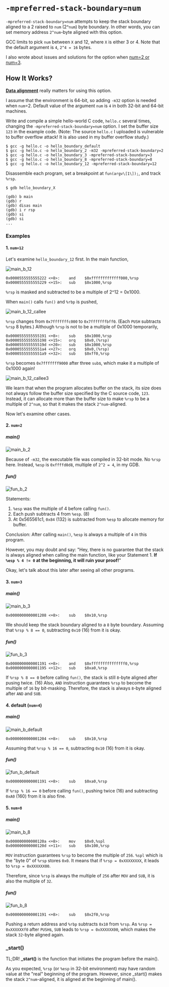# `-mpreferred-stack-boundary=num`
`-mpreferred-stack-boundary=num` attempts to keep the stack boundary aligned to a 2 raised to `num` (2^`num`) byte boundary.
In other words, you can set memory address `2^num`-byte aligned with this option.

GCC limits to pick `num` between `X` and 12, where `X` is either 3 or 4.
Note that the default argument is `4`, `2^4 = 16` bytes.

I also wrote about issues and solutions for the option when [num=2 or num=3](https://github.com/reruo321/OS-Self-Study/tree/main/_Appendix/GCC#-mpreferred-stack-boundarynum-is-not-between-x-and-12).

## How It Works?
**[Data alignment](https://github.com/reruo321/CPP-Self-Study/tree/master/CS/C/Data-Alignment)** really matters for using this option.

I assume that the environment is 64-bit, so adding `-m32` option is needed when `num`=2. Default value of the argument `num` is `4` in both 32-bit and 64-bit machines.

Write and compile a simple hello-world C code, `hello.c` several times, changing the `-mpreferred-stack-boundary=num` option. I set the buffer size `123` in the example code.
(Note: The source `hello.c` I uploaded is vulnerable to buffer overflow attack! It is also used in my buffer overflow study.)

    $ gcc -g hello.c -o hello_boundary_default
    $ gcc -g hello.c -o hello_boundary_2 -m32 -mpreferred-stack-boundary=2
    $ gcc -g hello.c -o hello_boundary_3 -mpreferred-stack-boundary=3
    $ gcc -g hello.c -o hello_boundary_8 -mpreferred-stack-boundary=8
    $ gcc -g hello.c -o hello_boundary_12 -mpreferred-stack-boundary=12
    
Disassemble each program, set a breakpoint at `fun(argv\[1\]);`, and track `%rsp`.

    $ gdb hello_boundary_X

    (gdb) b main
    (gdb) r
    (gdb) disas main
    (gdb) i r rsp
    (gdb) si
    (gdb) si
    ...

### Examples
#### 1. `num=12`
Let's examine `hello_boundary_12` first. In the main function,

![main_b_12](https://github.com/reruo321/CPP-Self-Study/assets/48712088/d3a89307-4b0f-455a-a0d7-7f446fabd93b)

    0x0000555555555222 <+8>:	and    $0xfffffffffffff000,%rsp
    0x0000555555555229 <+15>:	sub    $0x1000,%rsp
    
`%rsp` is masked and subtracted to be a multiple of 2^12 = 0x1000.

When `main()` calls `fun()` and `%rbp` is pushed, 

![main_b_12_callee](https://github.com/reruo321/CPP-Self-Study/assets/48712088/509e18ae-f619-422e-9f84-fe9b9c2a4595)

`%rsp` changes from `0x7fffffffc000` to `0x7fffffffbff0`. (Each `PUSH` subtracts `%rsp` 8 bytes.)
Although `%rsp` is not to be a multiple of 0x1000 temporarily,

    0x0000555555555191 <+8>:	sub    $0x1000,%rsp
    0x0000555555555198 <+15>:	orq    $0x0,(%rsp)
    0x000055555555519d <+20>:	sub    $0x1000,%rsp
    0x00005555555551a4 <+27>:	orq    $0x0,(%rsp)
    0x00005555555551a9 <+32>:	sub    $0xff0,%rsp
    
`%rsp` becomes `0x7fffffff9000` after three `sub`s, which make it a multiple of 0x1000 again!

![main_b_12_callee3](https://github.com/reruo321/CPP-Self-Study/assets/48712088/cc1e765b-5bd8-4a62-9698-ddce50326617)

We learn that when the program allocates buffer on the stack, its size does not always follow the buffer size specified by the C source code, `123`. Instead, it can allocate more than the buffer size to make `%rsp` to be a multiple of `2^num`, so that it makes the stack `2^num`-aligned.

Now let's examine other cases.

#### 2. `num=2`
##### main()
![main_b_2](https://github.com/reruo321/CPP-Self-Study/assets/48712088/3b695a7f-cc00-4155-8a0d-bcefd6e33037)

Because of `-m32`, the executable file was compiled in 32-bit mode. No `%rsp` here. Instead, `%esp` is `0xffffd0d8`, multiple of `2^2 = 4`, in my GDB.

##### fun()
![fun_b_2](https://github.com/reruo321/CPP-Self-Study/assets/48712088/b4d4625d-6699-4336-8f72-e6e2c97845fb)

Statements:

1. `%esp` was the multiple of 4 before calling `fun()`.
2. Each push subtracts 4 from `%esp`. (8)
3. At 0x565561c1, `0x84` (132) is subtracted from `%esp` to allocate memory for buffer.

Conclusion: After calling `main()`, `%esp` is always a multiple of `4` in this program.

However, you may doubt and say: "Hey, there is no guarantee that the stack is always aligned when calling the main function, like your Statement 1. **If `%esp % 4 != 0` at the beginning, it will ruin your proof!**"

Okay, let's talk about this later after seeing all other programs.

#### 3. `num=3`
##### main()
![main_b_3](https://github.com/reruo321/CPP-Self-Study/assets/48712088/7208e9c1-9345-45e1-8d22-5e56e5ac65df)

    0x0000000000001208 <+8>:	sub    $0x10,%rsp

We should keep the stack boundary aligned to a `8` byte boundary. Assuming that `%rsp % 8 == 0`, subtracting `0x10` (16) from it is okay.

##### fun()
![fun_b_3](https://github.com/reruo321/CPP-Self-Study/assets/48712088/b7be8eb6-9b08-4472-9b82-3089081a95b4)

    0x0000000000001191 <+8>:	and    $0xfffffffffffffff0,%rsp
    0x0000000000001195 <+12>:	sub    $0xa0,%rsp

If `%rsp % 8 == 0` before calling `fun()`, the stack is still `8`-byte aligned after pusing twice. (16) Also, `AND` instruction guarantees `%rsp` to become the multiple of `16` by bit-masking. Therefore, the stack is always `8`-byte aligned after `AND` and `SUB`.

#### 4. default (`num=4`)
##### main()
![main_b_default](https://github.com/reruo321/CPP-Self-Study/assets/48712088/d5badf21-a4e9-4737-8d3e-d8a7732e2d42)

    0x0000000000001204 <+8>:	sub    $0x10,%rsp

Assuming that `%rsp % 16 == 0`, subtracting `0x10` (16) from it is okay.

##### fun()
![fun_b_default](https://github.com/reruo321/CPP-Self-Study/assets/48712088/8f36f8c8-b9ce-4552-b8a3-1189c04b0f8c)

    0x0000000000001191 <+8>:	sub    $0xa0,%rsp

If `%rsp % 16 == 0` before calling `fun()`, pushing twice (16) and subtracting `0xA0` (160) from it is also fine.

#### 5. `num=8`
##### main()
![main_b_8](https://github.com/reruo321/CPP-Self-Study/assets/48712088/f27ee03c-6990-40e0-aa92-60c1d2c03726)

    0x000000000000120a <+8>:	mov    $0x0,%spl
    0x000000000000120d <+11>:	sub    $0x100,%rsp

`MOV` instruction guarantees `%rsp` to become the multiple of `256`. `%spl` which is the "byte 0" of `%rsp` stores `0x0`. It means that if `%rsp = 0xXXXXXXXX`, it leads to `%rsp = 0xXXXXXX00`.

Therefore, since `%rsp` is always the multiple of `256` after `MOV` and `SUB`, it is also the multiple of `32`.
 
##### fun()
![fun_b_8](https://github.com/reruo321/CPP-Self-Study/assets/48712088/dbde4a20-ecbb-4a8f-be3a-f43944a56a53)

    0x0000000000001191 <+8>:	sub    $0x2f0,%rsp

Pushing a return address and `%rbp` subtracts `0x10` from `%rsp`. As `%rsp = 0xXXXXXXf0` after `PUSH`s, `SUB` leads to `%rsp = 0xXXXXXX00`, which makes the stack `32`-byte aligned again.

### \_start()
TL;DR! **\_start()** is the function that initiates the program before the main().

As you expected, `%rsp` (or `%esp` in 32-bit environment) may have random value at the "real" beginning of the program. However, since \_start() makes the stack `2^num`-aligned, it is aligned at the beginning of main().
